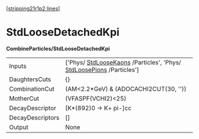 [[stripping21r1p2 lines]](./stripping21r1p2-index)

# StdLooseDetachedKpi

**CombineParticles/StdLooseDetachedKpi**

|                  |                                                                                                                                              |
|------------------|----------------------------------------------------------------------------------------------------------------------------------------------|
| Inputs           | ['Phys/ [StdLooseKaons](./stripping21r1p2-stdloosekaons) /Particles', 'Phys/ [StdLoosePions](./stripping21r1p2-stdloosepions) /Particles'] |
| DaughtersCuts    | {}                                                                                                                                           |
| CombinationCut   | (AM\<2.2\*GeV) & (ADOCACHI2CUT(30, ''))                                                                                                      |
| MotherCut        | (VFASPF(VCHI2)\<25)                                                                                                                          |
| DecayDescriptor  | [K\*(892)0 -\> K+ pi-]cc                                                                                                                   |
| DecayDescriptors | []                                                                                                                                         |
| Output           | None                                                                                                                                         |
